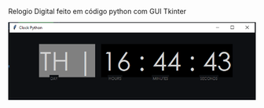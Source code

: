 
<p> Relogio Digital feito em código python com GUI Tkinter</p>

<img src="https://github.com/AndreRibeiroBorges/clock/blob/clock/Image_Clock.png">
